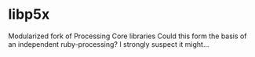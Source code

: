 # libp5x
Modularized fork of Processing Core libraries
Could this form the basis of an independent ruby-processing? I strongly suspect it might...
